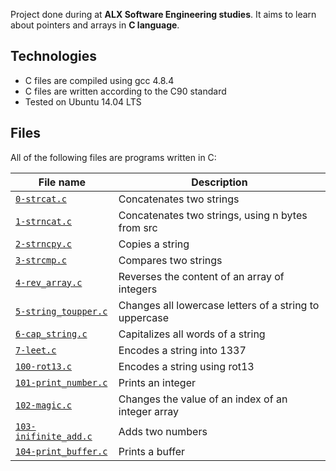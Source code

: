 Project done during at **ALX Software Engineering studies**. It aims to learn about pointers and arrays in **C language**.

## Technologies
* C files are compiled using gcc 4.8.4
* C files are written according to the C90 standard
* Tested on Ubuntu 14.04 LTS

## Files
All of the following files are programs written in C:

| File name | Description |
| ------------ | ----------- |
| [`0-strcat.c`](https://github.com/Yemiluna/alx-low_level_programming/blob/main/0x06-pointers_arrays_strings/0-strcat.c) | Concatenates two strings |
| [`1-strncat.c`](https://github.com/Yemiluna/alx-low_level_programming/blob/main/0x06-pointers_arrays_strings/1-strncat.c) |Concatenates two strings, using n bytes from src |
| [`2-strncpy.c`](https://github.com/Yemiluna/alx-low_level_programming/blob/main/0x06-pointers_arrays_strings/2-strncpy.c) | Copies a string |
| [`3-strcmp.c`](https://github.com/Yemiluna/alx-system_engineering-devops/blob/main/0x06-pointers_arrays_strings/3-strcmp.c) | Compares two strings |
| [`4-rev_array.c`](https://github.com/Yemiluna/alx-system_engineering-devops/blob/main/0x06-pointers_arrays_strings/4-rev_array.c) | Reverses the content of an array of integers |
| [`5-string_toupper.c`](https://github.com/Yemiluna/alx-system_engineering-devops/blob/main/0x06-pointers_arrays_strings/5-string_toupper.c) | Changes all lowercase letters of a string to uppercase |
| [`6-cap_string.c`](https://github.com/Yemiluna/alx-system_engineering-devops/blob/main/0x06-pointers_arrays_strings/6-cap_string.c) | Capitalizes all words of a string |
| [`7-leet.c`](https://github.com/Yemiluna/alx-system_engineering-devops/blob/main/0x06-pointers_arrays_strings/7-leet.c) | Encodes a string into 1337 |
| [`100-rot13.c`](https://github.com/Yemiluna/alx-system_engineering-devops/blob/main/0x06-pointers_arrays_strings/100-rot13.c) | Encodes a string using rot13 |
| [`101-print_number.c`](https://github.com/Yemiluna/alx-system_engineering-devops/blob/main/0x06-pointers_arrays_strings/101-print_number.c) | Prints an integer |
| [`102-magic.c`](https://github.com/Yemiluna/alx-system_engineering-devops/blob/main/0x06-pointers_arrays_strings/102-magic.c) | Changes the value of an index of an integer array |
| [`103-inifinite_add.c`](https://github.com/Yemiluna/alx-system_engineering-devops/blob/main/0x06-pointers_arrays_strings/103-inifinite_add.c) | Adds two numbers |
| [`104-print_buffer.c`](https://github.com/Yemiluna/alx-system_engineering-devops/blob/main/0x06-pointers_arrays_strings/104-print_buffer.c) | Prints a buffer |
